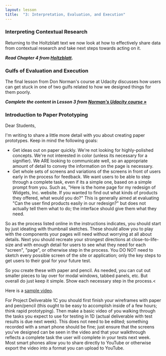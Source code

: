 ```yaml
---
layout: lesson
title:  "3: Interpretation, Evaluation, and Execution"
---
```

### Interpreting Contextual Research

Returning to the Holtzblatt text we now look at how to effectively share data from contextual research and take next steps towards acting on it.

***Read Chapter 4 from [Holtzblatt][holtz].***

### Gulfs of Evaluation and Execution

The final lesson from Don Norman's course at Udacity discusses how users can get stuck in one of two gulfs related to how we designed things for them poorly.

***Complete the content in Lesson 3 from [Norman's Udacity course »][norman]***

[holtz]: http://0-proquest.safaribooksonline.com.library.cedarville.edu/book/design/9780128011362
[norman]: https://www.udacity.com/course/design101

### Introduction to Paper Prototyping

<p>Dear Students,
<p>I'm writing to share a little more detail with you about creating paper prototypes. Keep in mind the following goals:

* Get ideas out on paper quickly. We're not looking for highly-polished concepts. We're not interested in color (unless its necessary for a signifier). We ARE looking to communicate well, so an appropriate amount of detail to convey the information on the page is necessary.
* Get whole sets of screens and variations of the screens in front of users early in the process for feedback. We want users to be able to step through a complete task, even if its a simple one, based on a simple prompt from you. Such as, "Here is the home page for my redesign of Widgets, Inc. website. If you wanted to find out what kinds of products they offered, what would you do?" This is generally aimed at evaluating "Can the user find products easily in our redesign?" but does not actually tell them what to do; the interface should give them what they need.

So as the process listed online in the instructions indicates, you should start by just ideating with thumbnail sketches. These should allow you to play with the components your pages will need without worrying at all about details. Next you should recreate your strongest directions at close-to-life-size and with enough detail for users to see what they need for each "screen", "page", or otherwise step in the process. You DO NOT need to sketch every possible screen of the site or application; only the key steps to get users to their goal for your future test.

So you create these with paper and pencil. As needed, you can cut out smaller pieces to lay over for modal windows, tabbed panels, etc. But overall do just keep it simple. Show each necessary step in the process.<

Here is a [sample video](https://youtu.be/pL81u49icRI).

For Project Deliverable 1C you should first finish your wireframes with paper and pen/pencil (this ought to be easy to accomplish inside of a few hours; think rapid prototyping). Then make a basic video of you walking through the tasks you expect to use for testing in 1D (actual deliverable with test results is due next week). This does not need to be edited; something recorded with a smart phone should be fine; just ensure that the screens you've designed can be seen in the video and that your walkthrough reflects a complete task the user will complete in your tests next week. Most smart phones allow you to share directly to YouTube or otherwise export the video into a format you can upload to YouTube.
